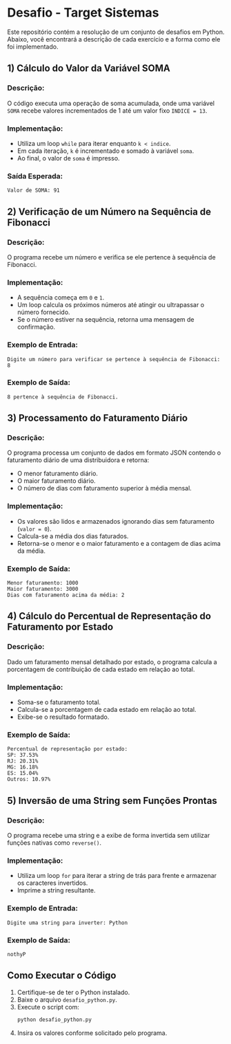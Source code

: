 # Desafio - Target Sistemas

Este repositório contém a resolução de um conjunto de desafios em Python. Abaixo, você encontrará a descrição de cada exercício e a forma como ele foi implementado.

## 1) Cálculo do Valor da Variável SOMA

### Descrição:
O código executa uma operação de soma acumulada, onde uma variável `SOMA` recebe valores incrementados de 1 até um valor fixo `INDICE = 13`.

### Implementação:
- Utiliza um loop `while` para iterar enquanto `k < indice`.
- Em cada iteração, `k` é incrementado e somado à variável `soma`.
- Ao final, o valor de `soma` é impresso.

### Saída Esperada:
```
Valor de SOMA: 91
```

## 2) Verificação de um Número na Sequência de Fibonacci

### Descrição:
O programa recebe um número e verifica se ele pertence à sequência de Fibonacci.

### Implementação:
- A sequência começa em `0` e `1`.
- Um loop calcula os próximos números até atingir ou ultrapassar o número fornecido.
- Se o número estiver na sequência, retorna uma mensagem de confirmação.

### Exemplo de Entrada:
```
Digite um número para verificar se pertence à sequência de Fibonacci: 8
```

### Exemplo de Saída:
```
8 pertence à sequência de Fibonacci.
```

## 3) Processamento do Faturamento Diário

### Descrição:
O programa processa um conjunto de dados em formato JSON contendo o faturamento diário de uma distribuidora e retorna:
- O menor faturamento diário.
- O maior faturamento diário.
- O número de dias com faturamento superior à média mensal.

### Implementação:
- Os valores são lidos e armazenados ignorando dias sem faturamento (`valor = 0`).
- Calcula-se a média dos dias faturados.
- Retorna-se o menor e o maior faturamento e a contagem de dias acima da média.

### Exemplo de Saída:
```
Menor faturamento: 1000
Maior faturamento: 3000
Dias com faturamento acima da média: 2
```

## 4) Cálculo do Percentual de Representação do Faturamento por Estado

### Descrição:
Dado um faturamento mensal detalhado por estado, o programa calcula a porcentagem de contribuição de cada estado em relação ao total.

### Implementação:
- Soma-se o faturamento total.
- Calcula-se a porcentagem de cada estado em relação ao total.
- Exibe-se o resultado formatado.

### Exemplo de Saída:
```
Percentual de representação por estado:
SP: 37.53%
RJ: 20.31%
MG: 16.18%
ES: 15.04%
Outros: 10.97%
```

## 5) Inversão de uma String sem Funções Prontas

### Descrição:
O programa recebe uma string e a exibe de forma invertida sem utilizar funções nativas como `reverse()`.

### Implementação:
- Utiliza um loop `for` para iterar a string de trás para frente e armazenar os caracteres invertidos.
- Imprime a string resultante.

### Exemplo de Entrada:
```
Digite uma string para inverter: Python
```

### Exemplo de Saída:
```
nothyP
```

## Como Executar o Código

1. Certifique-se de ter o Python instalado.
2. Baixe o arquivo `desafio_python.py`.
3. Execute o script com:
   ```bash
   python desafio_python.py
   ```
4. Insira os valores conforme solicitado pelo programa.
